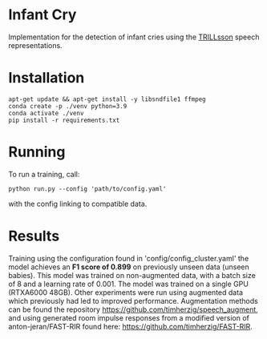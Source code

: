 # Infant Cry

Implementation for the detection of infant cries using the [TRILLsson](https://arxiv.org/abs/2203.00236) speech representations.

# Installation

    apt-get update && apt-get install -y libsndfile1 ffmpeg
    conda create -p ./venv python=3.9
    conda activate ./venv
    pip install -r requirements.txt

# Running

To run a training, call:

    python run.py --config 'path/to/config.yaml'

with the config linking to compatible data. 

# Results

Training using the configuration found in 'config/config_cluster.yaml' the model achieves an **F1 score of 0.899** on previously unseen data (unseen babies). This model was trained on non-augmented data, with a batch size of 8 and a learning rate of 0.001. The model was trained on a single GPU (RTXA6000 48GB). Other experiments were run using augmented data which previously had led to improved performance. Augmentation methods can be found the repository https://github.com/timherzig/speech_augment, and using generated room impulse responses from a modified version of anton-jeran/FAST-RIR found here: https://github.com/timherzig/FAST-RIR.

